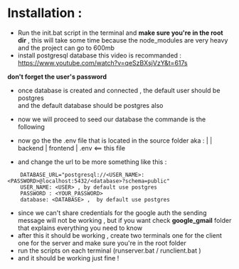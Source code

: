 # Installation : 
- Run the init.bat script in the terminal and **make sure you're in the root dir**  , this will take some time because the node_modules are very heavy 
and the project can go to 600mb 
- install postgresql database this video is recommanded : https://www.youtube.com/watch?v=qeSzBXsjVzY&t=617s


**don't forget the user's password**

- once database is created and connected , the default user should be postgres  
and the default database should be postgres also 
- now we will proceed to seed our database the commande is the following 

- now go the the .env file that is located in the source folder aka : 
    |
    | backend
    | frontend
    | .env <== this file 
- and change the url to be more something like this : 
```
    DATABASE_URL="postgresql://<USER_NAME>:<PASSWORD>@localhost:5432/<database>?schema=public"
    USER_NAME: <USER> , by default use postgres 
    PASSWORD : <YOUR_PASSWORD> 
    database: <DATABASE> ,  by default use postgres 
```
- since we can't share credentials for the google auth the sending message will not be working , but if you want check **google_gmail** folder that explains everything you need to know  
- after this it should be working , create two terminals one for the client one for the server and make sure you're in the root folder 
- run the scripts on each terminal (runserver.bat / runclient.bat ) 
- and it should be working just fine ! 
